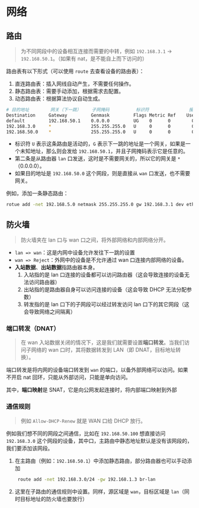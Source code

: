 # 网络

## 路由

> 为不同网段中的设备相互连接而需要的中转，例如 `192.168.3.1` -> `192.168.50.1`。（如果有 nat，是不能自上而下访问的）

路由表有以下形式（可以使用 `route` 去查看设备的路由表）：

1. 直连路由表：插入网线自动产生，不需要任何操作。
2. 静态路由表：需要手动添加，根据需求去配置。
3. 动态路由表：根据算法协议自动生成。

```bash
# 目的地址        网关（下一跳）    子网掩码          标识符               接口（从路由器的哪一个接口发送）
Destination     Gateway         Genmask         Flags Metric Ref    Use Iface
default         192.168.50.1    0.0.0.0         UG    0      0        0 eth0
192.168.3.0     *               255.255.255.0   U     0      0        0 br-lan
192.168.50.0    *               255.255.255.0   U     0      0        0 eth0
```

* 标识符 `U` 表示这条路由是活动的，`G` 表示下一跳的地址是一个网关，如果是一个未知地址，那么则会发给 `192.168.50.1`，并且子网掩码表示它是任意的。
* 第二条是从路由器 `lan` 口发送，这时是不需要网关的，所以它的网关是 `*`（0.0.0.0）。
* 如果目的地址是 `192.168.50.0` 这个网段，则是直接从 `wan` 口发送，也不需要网关。

例如，添加一条静态路由：

```bash
rotue add -net 192.168.5.0 netmask 255.255.255.0 gw 192.168.3.1 dev eth0
```

## 防火墙

> 防火墙夹在 lan 口与 wan 口之间，将外部网络和内部网络分开。

* `lan => wan`：这是内网中设备允许发往下一跳的设置
* `wan => Reject`：外网中的设备是不允许通过 wan 口连接内部网络的设备。
* **入站数据**、**出站数据**指路由器本身。
   1. 入站指的是 lan 口连接的设备都可以访问路由器（这会导致连接的设备无法访问路由器）
   2. 出站指的是路由器自身可以访问连接的设备（这会导致 DHCP 无法分配参数）
   3. 转发指的是 lan 口下的子网段可以经过转发访问 lan 口下的其它网段（这会导致网络之间隔离）

### 端口转发（DNAT）

> 在 wan 入站数据关闭的情况下，这是我们就需要设置**端口转发**。当我们访问子网络的 wan 口时，其将数据转发到 LAN（即 DNAT，目标地址转换）。

端口转发是将内网的设备端口转发到 `wan` 的端口，以备外部网络可以访问。如果不开启 nat 回环，只能从外部访问，只能是单向访问。

其中，**端口映射**是 SNAT，它是向公网发起连接时，将内部端口映射到外部

### 通信规则

> 例如 `Allow-DHCP-Renew` 就是 WAN 口给 DHCP 放行。

例如我们想不同的网段之间通信，比如在 `192.168.50.100` 想直接访问 `192.168.3.0` 这个网段的设备，其中口，主路由中静态地址默认是没有该网段的，我们要添加该网段。

1. 在主路由（例如：`192.168.50.1`）中添加静态路由，部分路由器也可以手动添加

   ```bash
    route add -net 192.168.3.0/24 -gw 192.168.1.3 br-lan
   ```

2. 这里在子路由的通信规则中设置。同样，源区域是 `wan`，目标区域是 `lan`（同时目标地址的防火墙也要放行）

